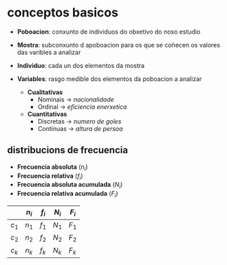 # conceptos basicos

- **Poboacion**: conxunto de individuos do obxetivo do noso estudio
- **Mostra**: subconxunto d apoboacion para os que se coñecen os valores das varibles a analizar
- **Individuo**: cada un dos elementos da mostra

- **Variables**: rasgo medible dos elementos da poboacion a analizar
    - **Cualitativas**
        - Nominais -> _nacionalidade_
        - Ordinal -> _eficiencia enerxetica_
    - **Cuantitativas**
        - Discretas -> _numero de goles_ 
        - Continuas -> _altura de persoa_

## distribucions de frecuencia

- **Frecuencia absoluta** ($n_i$)
- **Frecuencia relativa** ($f_i$)
- **Frecuencia absoluta acumulada** ($N_i$)
- **Frecuencia relativa acumulada** ($F_i$)

| | $n_i$ | $f_i$ | $N_i$ | $F_i$ |
|-|-------|-------|-------|-------|
| $c_1$ | $n_1$ | $f_1$ | $N_1$ | $F_1$ |
| $c_2$ | $n_2$ | $f_2$ | $N_2$ | $F_2$ |
| $c_k$ | $n_k$ | $f_k$ | $N_k$ | $F_k$ |
